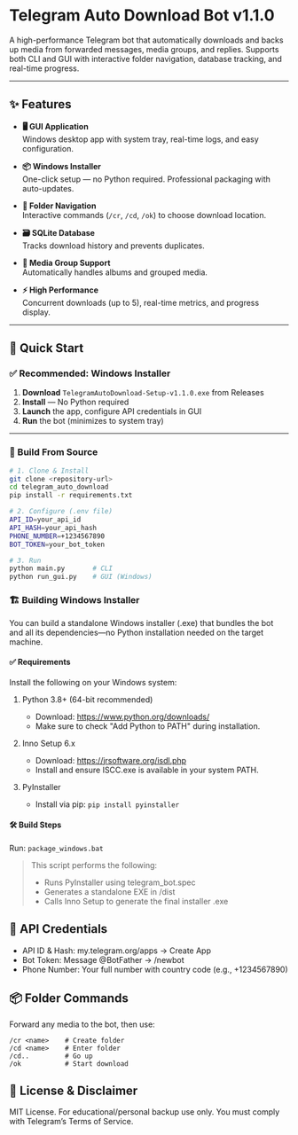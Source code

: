 # Telegram Auto Download Bot v1.1.0

A high-performance Telegram bot that automatically downloads and backs up media from forwarded messages, media groups, and replies. Supports both CLI and GUI with interactive folder navigation, database tracking, and real-time progress.

---

## ✨ Features

- **🖥️ GUI Application**  
  Windows desktop app with system tray, real-time logs, and easy configuration.

- **📦 Windows Installer**  
  One-click setup — no Python required. Professional packaging with auto-updates.

- **📁 Folder Navigation**  
  Interactive commands (`/cr`, `/cd`, `/ok`) to choose download location.

- **🗃️ SQLite Database**  
  Tracks download history and prevents duplicates.

- **📸 Media Group Support**  
  Automatically handles albums and grouped media.

- **⚡ High Performance**  
  Concurrent downloads (up to 5), real-time metrics, and progress display.

---

## 🚀 Quick Start

### ✅ Recommended: Windows Installer

1. **Download** `TelegramAutoDownload-Setup-v1.1.0.exe` from Releases  
2. **Install** — No Python required  
3. **Launch** the app, configure API credentials in GUI  
4. **Run** the bot (minimizes to system tray)

---

### 🧰 Build From Source

```bash
# 1. Clone & Install
git clone <repository-url>
cd telegram_auto_download
pip install -r requirements.txt

# 2. Configure (.env file)
API_ID=your_api_id
API_HASH=your_api_hash
PHONE_NUMBER=+1234567890
BOT_TOKEN=your_bot_token

# 3. Run
python main.py       # CLI
python run_gui.py    # GUI (Windows)
```

### 🏗️ Building Windows Installer

You can build a standalone Windows installer (.exe) that bundles the bot and all its dependencies—no Python installation needed on the target machine.

#### ✅ Requirements

Install the following on your Windows system:

1. Python 3.8+ (64-bit recommended)
    - Download: <https://www.python.org/downloads/>
    - Make sure to check "Add Python to PATH" during installation.

2. Inno Setup 6.x
    - Download: <https://jrsoftware.org/isdl.php>
    - Install and ensure ISCC.exe is available in your system PATH.

3. PyInstaller
    - Install via pip: `pip install pyinstaller`

#### 🛠️ Build Steps

Run: `package_windows.bat`

> This script performs the following:
>
> - Runs PyInstaller using telegram_bot.spec
> - Generates a standalone EXE in /dist
> - Calls Inno Setup to generate the final installer .exe

## 🔐 API Credentials

- API ID & Hash: my.telegram.org/apps → Create App
- Bot Token: Message @BotFather → /newbot
- Phone Number: Your full number with country code (e.g., +1234567890)

## 📦 Folder Commands

Forward any media to the bot, then use:

```
/cr <name>    # Create folder
/cd <name>    # Enter folder
/cd..         # Go up
/ok           # Start download
```

## 📄 License & Disclaimer

MIT License.
For educational/personal backup use only.
You must comply with Telegram’s Terms of Service.
